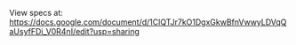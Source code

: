 View specs at: https://docs.google.com/document/d/1ClQTJr7kO1DgxGkwBfnVwwyLDVqQaUsyfFDi_V0R4nI/edit?usp=sharing
